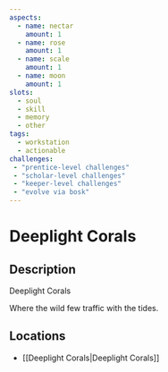 ```yaml
---
aspects: 
  - name: nectar
    amount: 1
  - name: rose
    amount: 1
  - name: scale
    amount: 1
  - name: moon
    amount: 1
slots: 
  - soul
  - skill
  - memory
  - other
tags: 
  - workstation
  - actionable
challenges: 
 - "prentice-level challenges"
 - "scholar-level challenges"
 - "keeper-level challenges"
 - "evolve via bosk"
---
```


# Deeplight Corals

## Description
Deeplight Corals

Where the wild few traffic with the tides.
## Locations
- [[Deeplight Corals|Deeplight Corals]]